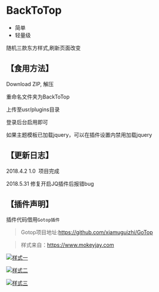 # BackToTop

- 简单 
- 轻量级

随机三款东方样式,刷新页面改变

## 【食用方法】

Download ZIP, 解压

重命名文件夹为BackToTop

上传至usr/plugins目录

登录后台启用即可

如果主题模板已加载jquery，可以在插件设置内禁用加载jquery

## 【更新日志】
2018.4.2  1.0  项目完成

2018.5.31  修复开启JQ插件后报错bug

## 【插件声明】

插件代码借用`Gotop插件`

>Gotop项目地址:https://github.com/xiamuguizhi/GoTop

>样式来自：https://www.mokeyjay.com

[![样式一](https://wx2.sinaimg.cn/large/006eY07Igy1fpya477yfvj30lj0jljtl.jpg "样式一")](https://wx2.sinaimg.cn/large/006eY07Igy1fpya477yfvj30lj0jljtl.jpg "样式一")

[![样式二](https://wx2.sinaimg.cn/large/006eY07Igy1fpya4jew27j30j40fugm2.jpg "样式二")](https://wx2.sinaimg.cn/large/006eY07Igy1fpya4jew27j30j40fugm2.jpg "样式二")

[![样式三](https://wx2.sinaimg.cn/large/006eY07Igy1fpya4r8f92j30i90h83yy.jpg "样式三")](https://wx2.sinaimg.cn/large/006eY07Igy1fpya4r8f92j30i90h83yy.jpg "样式三")
